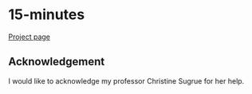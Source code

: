 # 15-minutes

[Project page](http://portfolio.newschool.edu/majorstudiof15/2015/10/25/15-minutes/?preview=true&preview_id=1044&preview_nonce=f4201a6dfb&post_format=standard
)
## Acknowledgement 
I would like to acknowledge my professor Christine Sugrue for her help. 
